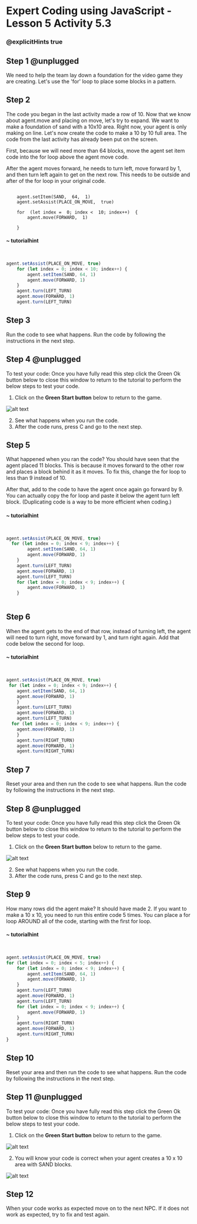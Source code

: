 # Expert Coding using JavaScript - Lesson 5 Activity 5.3
### @explicitHints true

  

## Step 1 @unplugged

  We need to help the team lay down a foundation for the video game they are creating. Let's use the 'for' loop to place some blocks in a pattern. 



## Step 2

The code you began in the last activity made a row of 10.  Now that we know about agent.move and placing on move, let's try to expand. We want to make a foundation of sand with a 10x10 area. Right now, your agent is only making on line. Let's now create the code to make a 10 by 10 full area. The code from the last activity has already been put on the screen. 

First, because we will need more than 64 blocks, move the agent set item code into the for loop above the agent move code. 

After the agent moves forward, he needs to turn left,  move forward by 1, and then turn left again to get on the next row.  This needs to be outside and after of the for loop in your original code. 
  
```template

    agent.setItem(SAND,  64,  1)
    agent.setAssist(PLACE_ON_MOVE,  true)
    
    for  (let index =  0; index <  10; index++)  {
        agent.move(FORWARD,  1)
    
    }

```

#### ~ tutorialhint
```javascript


agent.setAssist(PLACE_ON_MOVE, true)
    for (let index = 0; index < 10; index++) {
        agent.setItem(SAND, 64, 1)
        agent.move(FORWARD, 1)
    }
    agent.turn(LEFT_TURN)
    agent.move(FORWARD, 1)
    agent.turn(LEFT_TURN)

```


## Step 3

Run the code to see what happens.  Run the code by following the instructions in the next step.


## Step 4 @unplugged
To test your code:
Once you have fully read this step click the Green Ok button below to close this window to return to the tutorial to perform the below steps to test your code.

1. Click on the **Green Start button** below to return to the game.

  
![alt text](https://expertjs.codingcredentials.com/Lesson1/1.1/1.JPG?raw=true  "Start")
  
  
2.  See what happens when you run the code.
3.  After the code runs, press C and go to the next step. 


## Step 5 

What happened when you ran the code?  You should have seen that the agent placed 11 blocks. This is because it moves forward to the other row and places a block behind it as it moves. 
To fix this, change the for loop to less than 9 instead of 10. 

After that, add to the code to have the agent once again go forward by 9.  You can actually copy the for loop and paste it below the agent turn left block.  (Duplicating code is a way to be more efficient when coding.)


#### ~ tutorialhint
```javascript


agent.setAssist(PLACE_ON_MOVE, true)
  for (let index = 0; index < 9; index++) {
        agent.setItem(SAND, 64, 1)
        agent.move(FORWARD, 1)
    }
    agent.turn(LEFT_TURN)
    agent.move(FORWARD, 1)
    agent.turn(LEFT_TURN)
    for (let index = 0; index < 9; index++) {
        agent.move(FORWARD, 1)
    }
    
```

## Step 6

When the agent gets to the end of that row, instead of turning left, the agent will need to turn right, move forward by 1, and turn right again.  Add that code below the second for loop. 


#### ~ tutorialhint
```javascript


agent.setAssist(PLACE_ON_MOVE, true)
 for (let index = 0; index < 9; index++) {
    agent.setItem(SAND, 64, 1)
    agent.move(FORWARD, 1)
    }
    agent.turn(LEFT_TURN)
    agent.move(FORWARD, 1)
    agent.turn(LEFT_TURN)
  for (let index = 0; index < 9; index++) {
    agent.move(FORWARD, 1)
    }
    agent.turn(RIGHT_TURN)
    agent.move(FORWARD, 1)
    agent.turn(RIGHT_TURN)

```

## Step 7

Reset your area and then run the code to see what happens.  Run the code by following the instructions in the next step.


## Step 8 @unplugged
To test your code:
Once you have fully read this step click the Green Ok button below to close this window to return to the tutorial to perform the below steps to test your code.

1. Click on the **Green Start button** below to return to the game.

  
![alt text](https://expertjs.codingcredentials.com/Lesson1/1.1/1.JPG?raw=true  "Start")
  
  
2.  See what happens when you run the code.
3.  After the code runs, press C and go to the next step. 



## Step 9
How many rows did the agent make?  It should have made 2.  If you want to make a 10 x 10, you need to run this entire code 5 times.  You can place a for loop AROUND all of the code, starting with the first for loop. 


#### ~ tutorialhint
```javascript


agent.setAssist(PLACE_ON_MOVE, true)
for (let index = 0; index < 5; index++) {
    for (let index = 0; index < 9; index++) {
        agent.setItem(SAND, 64, 1)
        agent.move(FORWARD, 1)
    }
    agent.turn(LEFT_TURN)
    agent.move(FORWARD, 1)
    agent.turn(LEFT_TURN)
    for (let index = 0; index < 9; index++) {
        agent.move(FORWARD, 1)
    }
    agent.turn(RIGHT_TURN)
    agent.move(FORWARD, 1)
    agent.turn(RIGHT_TURN)
}
```
## Step 10

Reset your area and then run the code to see what happens.  Run the code by following the instructions in the next step.


## Step 11 @unplugged
To test your code:
Once you have fully read this step click the Green Ok button below to close this window to return to the tutorial to perform the below steps to test your code.

1. Click on the **Green Start button** below to return to the game.

  
![alt text](https://expertjs.codingcredentials.com/Lesson1/1.1/1.JPG?raw=true  "Start")
  
2. You will know your code is correct when your agent creates a 10 x 10 area with SAND blocks.

![alt text](https://expertjs.codingcredentials.com/Lesson5/5.1/5.3.png?raw=true  "Start") 

## Step 12

When your code works as expected move on to the next NPC.
If it does not work as expected, try to fix and test again.